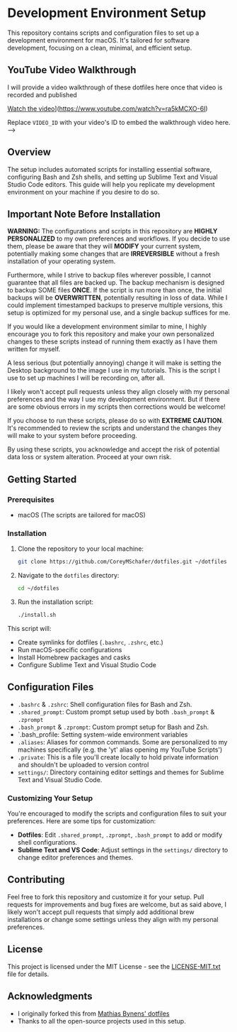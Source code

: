 # Development Environment Setup

This repository contains scripts and configuration files to set up a development environment for macOS. It's tailored for software development, focusing on a clean, minimal, and efficient setup.

## YouTube Video Walkthrough

I will provide a video walkthrough of these dotfiles here once that video is recorded and published

[Watch the video](https://img.youtube.com/vi/VIDEO_ID/0.jpg)](https://www.youtube.com/watch?v=ra5kMCXO-6I)

Replace `VIDEO_ID` with your video's ID to embed the walkthrough video here. -->

## Overview

The setup includes automated scripts for installing essential software, configuring Bash and Zsh shells, and setting up Sublime Text and Visual Studio Code editors. This guide will help you replicate my development environment on your machine if you desire to do so.

## Important Note Before Installation

**WARNING:** The configurations and scripts in this repository are **HIGHLY PERSONALIZED** to my own preferences and workflows. If you decide to use them, please be aware that they will **MODIFY** your current system, potentially making some changes that are **IRREVERSIBLE** without a fresh installation of your operating system.

Furthermore, while I strive to backup files wherever possible, I cannot guarantee that all files are backed up. The backup mechanism is designed to backup SOME files **ONCE**. If the script is run more than once, the initial backups will be **OVERWRITTEN**, potentially resulting in loss of data. While I could implement timestamped backups to preserve multiple versions, this setup is optimized for my personal use, and a single backup suffices for me.

If you would like a development environment similar to mine, I highly encourage you to fork this repository and make your own personalized changes to these scripts instead of running them exactly as I have them written for myself.

A less serious (but potentially annoying) change it will make is setting the Desktop background to the image I use in my tutorials. This is the script I use to set up machines I will be recording on, after all.

I likely won't accept pull requests unless they align closely with my personal preferences and the way I use my development environment. But if there are some obvious errors in my scripts then corrections would be welcome!

If you choose to run these scripts, please do so with **EXTREME CAUTION**. It's recommended to review the scripts and understand the changes they will make to your system before proceeding.

By using these scripts, you acknowledge and accept the risk of potential data loss or system alteration. Proceed at your own risk.

## Getting Started

### Prerequisites

- macOS (The scripts are tailored for macOS)

### Installation

1. Clone the repository to your local machine:
   ```sh
   git clone https://github.com/CoreyMSchafer/dotfiles.git ~/dotfiles
   ```
2. Navigate to the `dotfiles` directory:
   ```sh
   cd ~/dotfiles
   ```
3. Run the installation script:
   ```sh
   ./install.sh
   ```

This script will:

- Create symlinks for dotfiles (`.bashrc`, `.zshrc`, etc.)
- Run macOS-specific configurations
- Install Homebrew packages and casks
- Configure Sublime Text and Visual Studio Code

## Configuration Files

- `.bashrc` & `.zshrc`: Shell configuration files for Bash and Zsh.
- `.shared_prompt`: Custom prompt setup used by both `.bash_prompt` & `.zprompt`
- `.bash_prompt` & `.zprompt`: Custom prompt setup for Bash and Zsh.
- `.bash_profile: Setting system-wide environment variables
- `.aliases`: Aliases for common commands. Some are personalized to my machines specifically (e.g. the 'yt' alias opening my YouTube Scripts')
- `.private`: This is a file you'll create locally to hold private information and shouldn't be uploaded to version control
- `settings/`: Directory containing editor settings and themes for Sublime Text and Visual Studio Code.

### Customizing Your Setup

You're encouraged to modify the scripts and configuration files to suit your preferences. Here are some tips for customization:

- **Dotfiles**: Edit `.shared_prompt`, `.zprompt`, `.bash_prompt` to add or modify shell configurations.
- **Sublime Text and VS Code**: Adjust settings in the `settings/` directory to change editor preferences and themes.

## Contributing

Feel free to fork this repository and customize it for your setup. Pull requests for improvements and bug fixes are welcome, but as said above, I likely won't accept pull requests that simply add additional brew installations or change some settings unless they align with my personal preferences.

## License

This project is licensed under the MIT License - see the [LICENSE-MIT.txt](LICENSE-MIT.txt) file for details.

## Acknowledgments

- I originally forked this from [Mathias Bynens' dotfiles](https://github.com/mathiasbynens/dotfiles)
- Thanks to all the open-source projects used in this setup.
